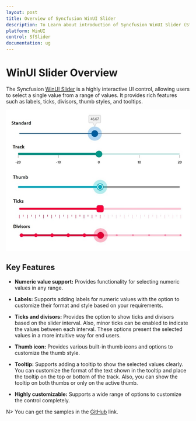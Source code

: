 ```yaml
---
layout: post
title: Overview of Syncfusion WinUI Slider
description: To Learn about introduction of Syncfusion WinUI Slider (SfSlider) control and its available features.
platform: WinUI
control: SfSlider
documentation: ug
---
```


# WinUI Slider Overview

The Syncfusion [WinUI Slider](https://www.syncfusion.com/winui-controls/slider) is a highly interactive UI control, allowing users to select a single value from a range of values. It provides rich features such as labels, ticks, divisors, thumb styles, and tooltips.

![Overview WinUI slider](images/overview/slider.jpg)

## Key Features

* **Numeric value support:** Provides functionality for selecting numeric values in any range.

* **Labels:** Supports adding labels for numeric values with the option to customize their format and style based on your requirements.

* **Ticks and divisors:** Provides the option to show ticks and divisors based on the slider interval. Also, minor ticks can be enabled to indicate the values between each interval. These options present the selected values in a more intuitive way for end users.

* **Thumb icon:** Provides various built-in thumb icons and options to customize the thumb style.

* **Tooltip:** Supports adding a tooltip to show the selected values clearly. You can customize the format of the text shown in the tooltip and place the tooltip on the top or bottom of the track. Also, you can show the tooltip on both thumbs or only on the active thumb.

* **Highly customizable:** Supports a wide range of options to customize the control completely.

N> You can get the samples in the [GitHub](https://github.com/syncfusion/winui-demos/tree/master/sliders) link. 